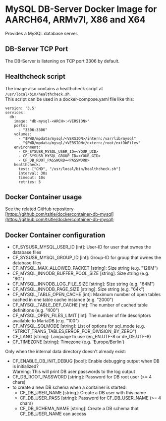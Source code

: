 # MySQL DB-Server Docker Image for AARCH64, ARMv7l, X86 and X64

Provides a MySQL database server.

## DB-Server TCP Port
The DB-Server is listening on TCP port 3306 by default.

## Healthcheck script
The image also contains a healthcheck script at `/usr/local/bin/healthcheck.sh`.  
This script can be used in a docker-compose.yaml file like this:

```
version: '3.5'
services:
  db:
    image: "db-mysql-<ARCH>:<VERSION>"
    ports:
      - "3306:3306"
    volumes:
      - "$PWD/mpdata/mysql/<VERSION>/intern:/var/lib/mysql"
      - "$PWD/mpdata/mysql/<VERSION>/extern:/root/extDbFiles"
    environment:
      - CF_SYSUSR_MYSQL_USER_ID=<YOUR_UID>
      - CF_SYSUSR_MYSQL_GROUP_ID=<YOUR_GID>
      - CF_DB_ROOT_PASSWORD=<PASSWORD>
    healthcheck:
      test: ["CMD", "/usr/local/bin/healthcheck.sh"]
      interval: 30s
      timeout: 10s
      retries: 5
```

## Docker Container usage
See the related GitHub repository [https://github.com/tsitle/dockercontainer-db-mysql](https://github.com/tsitle/dockercontainer-db-mysql)

## Docker Container configuration
- CF\_SYSUSR\_MYSQL\_USER\_ID [int]: User-ID for user that ownes the database files
- CF\_SYSUSR\_MYSQL\_GROUP\_ID [int]: Group-ID for group that ownes the database files
- CF\_MYSQL\_MAX\_ALLOWED\_PACKET [string]: Size string (e.g. "128M")
- CF\_MYSQL\_INNODB\_BUFFER\_POOL\_SIZE [string]: Size string (e.g. "8G")
- CF\_MYSQL\_INNODB\_LOG\_FILE\_SIZE [string]: Size string (e.g. "64M")
- CF\_MYSQL\_INNODB\_PAGE\_SIZE [string]: Size string (e.g. "64k")
- CF\_MYSQL\_TABLE\_OPEN\_CACHE [int]: Maximum number of open tables cached in one table cache instance (e.g. "2000")
- CF\_MYSQL\_TABLE\_DEF\_CACHE [int]: The number of cached table definitions (e.g. "400")
- CF\_MYSQL\_OPEN\_FILES\_LIMIT [int]: The number of file descriptors available to MariaDB (e.g. "100")
- CF\_MYSQL\_SQLMODE [string]: List of options for sql_mode (e.g. "STRICT\_TRANS\_TABLES,ERROR\_FOR\_DIVISION\_BY\_ZERO")
- CF\_LANG [string]: Language to use (en\_EN.UTF-8 or de\_DE.UTF-8)
- CF\_TIMEZONE [string]: Timezone (e.g. 'Europe/Berlin')

Only when the internal data directory doesn't already exist:

- CF\_ENABLE\_DB\_INIT\_DEBUG [bool]: Enable debugging output when DB is initialized?  
Warning: This will print DB user passwords to the log output
- CF\_DB\_ROOT\_PASSWORD [string]: Password for DB root user (>= 4 chars)
- to create a new DB schema when a container is started:
	- CF\_DB\_USER\_NAME [string]: Create a DB user with this name
	- CF\_DB\_USER\_PASS [string]: Password for CF\_DB\_USER\_NAME (>= 4 chars)
	- CF\_DB\_SCHEMA\_NAME [string]: Create a DB schema that CF\_DB\_USER\_NAME can access
